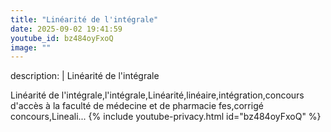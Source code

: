 ```yaml
---
title: "Linéarité de l'intégrale"
date: 2025-09-02 19:41:59 
youtube_id: bz484oyFxoQ
image: ""
---
```

description: |
  Linéarité de l'intégrale
  
  
  Linéarité de l'intégrale,l'intégrale,Linéarité,linéaire,intégration,concours d'accès à la faculté de médecine et de pharmacie fes,corrigé concours,Lineali...
{% include youtube-privacy.html id="bz484oyFxoQ" %}
